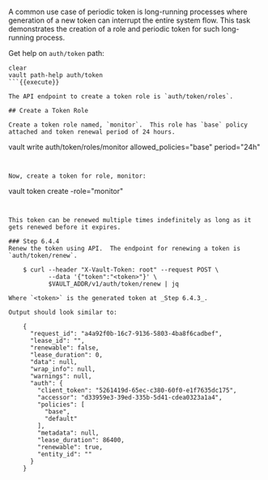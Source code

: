 A common use case of periodic token is long-running processes where generation of a new token can interrupt the entire system flow.  This task demonstrates the creation of a role and periodic token for such long-running process.

Get help on `auth/token` path:

```
clear
vault path-help auth/token
```{{execute}}

The API endpoint to create a token role is `auth/token/roles`.

## Create a Token Role

Create a token role named, `monitor`.  This role has `base` policy attached and token renewal period of 24 hours.

```
vault write auth/token/roles/monitor allowed_policies="base" period="24h"
```{{execute}}


Now, create a token for role, monitor:

```
vault token create -role="monitor"
```{{execute}}


This token can be renewed multiple times indefinitely as long as it gets renewed before it expires.

### Step 6.4.4
Renew the token using API.  The endpoint for renewing a token is `auth/token/renew`.

    $ curl --header "X-Vault-Token: root" --request POST \
           --data '{"token":"<token>"}' \
           $VAULT_ADDR/v1/auth/token/renew | jq

Where `<token>` is the generated token at _Step 6.4.3_.

Output should look similar to:

    {
      "request_id": "a4a92f0b-16c7-9136-5803-4ba8f6cadbef",
      "lease_id": "",
      "renewable": false,
      "lease_duration": 0,
      "data": null,
      "wrap_info": null,
      "warnings": null,
      "auth": {
        "client_token": "5261419d-65ec-c380-60f0-e1f7635dc175",
        "accessor": "d33959e3-39ed-335b-5d41-cdea0323a1a4",
        "policies": [
          "base",
          "default"
        ],
        "metadata": null,
        "lease_duration": 86400,
        "renewable": true,
        "entity_id": ""
      }
    }
